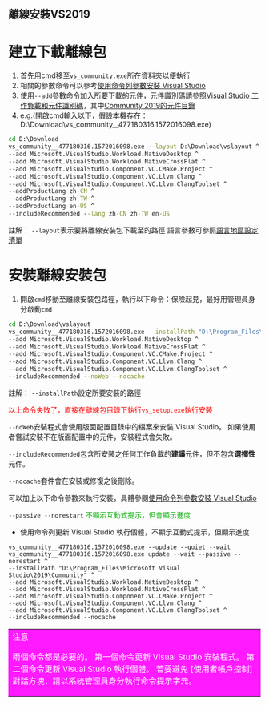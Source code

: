 離線安裝VS2019
-----
# 建立下載離線包
1. 首先用cmd移至`vs_community.exe`所在資料夾以便執行
2. 相關的參數命令可以參考[使用命令列參數安裝 Visual Studio](https://docs.microsoft.com/zh-tw/visualstudio/install/use-command-line-parameters-to-install-visual-studio?view=vs-2019)
3. 使用`--add`參數命令加入所要下載的元件，元件識別碼請參照[Visual Studio 工作負載和元件識別碼](https://docs.microsoft.com/zh-tw/visualstudio/install/workload-and-component-ids?view=vs-2019)，其中[Community 2019的元件目錄](https://docs.microsoft.com/zh-tw/visualstudio/install/workload-component-id-vs-community?vs-2019&view=vs-2019)
4. e.g.(開啟cmd輸入以下，假設本機存在：
D:\Download\vs_community__477180316.1572016098.exe)
```cmd
cd D:\Download
vs_community__477180316.1572016098.exe --layout D:\Download\vslayout ^
--add Microsoft.VisualStudio.Workload.NativeDesktop ^
--add Microsoft.VisualStudio.Workload.NativeCrossPlat ^
--add Microsoft.VisualStudio.Component.VC.CMake.Project ^
--add Microsoft.VisualStudio.Component.VC.Llvm.Clang ^
--add Microsoft.VisualStudio.Component.VC.Llvm.ClangToolset ^
--addProductLang zh-CN ^
--addProductLang zh-TW ^
--addProductLang en-US ^
--includeRecommended --lang zh-CN zh-TW en-US
```
註解：
`--layout`表示要將離線安裝包下載至的路徑
語言參數可參照[語言地區設定清單](https://docs.microsoft.com/zh-tw/visualstudio/install/create-an-offline-installation-of-visual-studio?view=vs-2019#list-of-language-locales)

# 安裝離線安裝包
1. 開啟`cmd`移動至離線安裝包路徑，執行以下命令：保險起見，最好用管理員身分啟動`cmd`
```cmd
cd D:\Download\vslayout
vs_community__477180316.1572016098.exe --installPath "D:\Program_Files\Microsoft Visual Studio\2019\Community" ^
--add Microsoft.VisualStudio.Workload.NativeDesktop ^
--add Microsoft.VisualStudio.Workload.NativeCrossPlat ^
--add Microsoft.VisualStudio.Component.VC.CMake.Project ^
--add Microsoft.VisualStudio.Component.VC.Llvm.Clang ^
--add Microsoft.VisualStudio.Component.VC.Llvm.ClangToolset ^
--includeRecommended --noWeb --nocache
```
註解：
`--installPath`設定所要安裝的路徑

<font color=#ff0000>以上命令失敗了，直接在離線包目錄下執行`vs_setup.exe`執行安裝</font>

`--noWeb`安裝程式會使用版面配置目錄中的檔案來安裝 Visual Studio。 如果使用者嘗試安裝不在版面配置中的元件，安裝程式會失敗。

`--includeRecommended`包含所安裝之任何工作負載的**建議**元件，但不包含**選擇性**元件。

`--nocache`套件會在安裝或修復之後刪除。

可以加上以下命令參數來執行安裝，具體參閱[使用命令列參數安裝 Visual Studio](https://docs.microsoft.com/zh-tw/visualstudio/install/command-line-parameter-examples?view=vs-2019#using---installpath)

`--passive --norestart` <font color=#00af00>不顯示互動式提示，但會顯示進度</font>

* 使用命令列更新 Visual Studio 執行個體，不顯示互動式提示，但顯示進度
```
vs_community__477180316.1572016098.exe --update --quiet --wait
vs_community__477180316.1572016098.exe update --wait --passive --norestart ^
--installPath "D:\Program_Files\Microsoft Visual Studio\2019\Community" ^
--add Microsoft.VisualStudio.Workload.NativeDesktop ^
--add Microsoft.VisualStudio.Workload.NativeCrossPlat ^
--add Microsoft.VisualStudio.Component.VC.CMake.Project ^
--add Microsoft.VisualStudio.Component.VC.Llvm.Clang ^
--add Microsoft.VisualStudio.Component.VC.Llvm.ClangToolset ^
--includeRecommended --nocache
```
<table><tr><td bgcolor=#ff1aff><font color=#ffffff size=3> 注意

兩個命令都是必要的。 第一個命令更新 Visual Studio 安裝程式。 第二個命令更新 Visual Studio 執行個體。 若要避免 [使用者帳戶控制] 對話方塊，請以系統管理員身分執行命令提示字元。</font></td></tr></table>